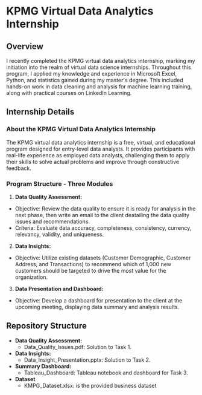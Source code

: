 # KPMG Virtual Data Analytics Internship
## Overview
I recently completed the KPMG virtual data analytics internship, marking my initiation into the realm of virtual data science internships. Throughout this program, I applied my knowledge and experience in Microsoft Excel, Python, and statistics gained during my master's degree. This included hands-on work in data cleaning and analysis for machine learning training, along with practical courses on LinkedIn Learning.
## Internship Details
### About the KPMG Virtual Data Analytics Internship
The KPMG virtual data analytics internship is a free, virtual, and educational program designed for entry-level data analysts. It provides participants with real-life experience as employed data analysts, challenging them to apply their skills to solve actual problems and improve through constructive feedback.
### Program Structure - Three Modules
1. **Data Quality Assessment:**
  - Objective: Review the data quality to ensure it is ready for analysis in the next phase, then write an email to the client deatailing the data quality issues and recommendations.
  - Criteria: Evaluate data accuracy, completeness, consistency, currency, relevancy, validity, and uniqueness.
2. **Data Insights:**
  - Objective: Utilize existing datasets (Customer Demographic, Customer Address, and Transactions) to recommend which of 1,000 new customers should be targeted to drive the most value for the organization.
3. **Data Presentation and Dashboard:**
  - Objective: Develop a dashboard for presentation to the client at the upcoming meeting, displaying data summary and analysis results.
## Repository Structure
- **Data Quality Assessment:**
  - Data_Quality_Issues.pdf: Solution to Task 1.
- **Data Insights:**
  - Data_Insight_Presentation.pptx: Solution to Task 2.
- **Summary Dashboard:**
  - Tableau_Dashboard: Tableau notebook and dashboard for Task 3.
- **Dataset**
  - KMPG_Dataset.xlsx: is the provided business dataset
